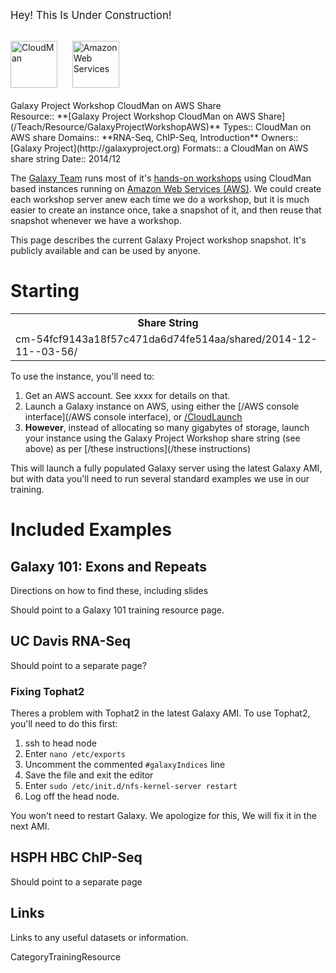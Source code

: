 <span style="font-size: larger;"> Hey! This Is Under Construction! </span>

<div class='center'>
<br /><a href='/CloudMan.md'><img src='/Images/Logos/CloudManWideBlackLogo.png' alt='CloudMan' height="75" /></a> &nbsp;&nbsp;&nbsp;&nbsp; <a href='http://aws.amazon.com/'><img src='/Images/Logos/AWSLogo.png' alt='Amazon Web Services' height="75" /></a><br /><br /></div>

<div class="title">Galaxy Project Workshop CloudMan on AWS Share</div>



<div class='deploymentbox'>
 Resource:: **[Galaxy Project Workshop CloudMan on AWS Share](/Teach/Resource/GalaxyProjectWorkshopAWS)**
 Types:: CloudMan on AWS share
 Domains:: **RNA-Seq, ChIP-Seq, Introduction** 
 Owners:: [Galaxy Project](http://galaxyproject.org)
 Formats:: a CloudMan on AWS share string  
 Date:: 2014/12
</div>

The [Galaxy Team](/GalaxyTeam) runs most of it's [hands-on workshops](/Events) using CloudMan based instances running on [Amazon Web Services (AWS)](https://aws.amazon.com).  We could create each workshop server anew each time we do a workshop, but it is much easier to create an instance once, take a snapshot of it, and then reuse that snapshot whenever we have a workshop.

This page describes the current Galaxy Project workshop snapshot.  It's publicly available and can be used by anyone.

# Starting

<table>
  <tr>
    <th> Share String </th>
  </tr>
  <tr>
    <td> cm-54fcf9143a18f57c471da6d74fe514aa/shared/2014-12-11--03-56/ </td>
  </tr>
</table>


To use the instance, you'll need to:

1. Get an AWS account.  See xxxx for details on that.
1. Launch a Galaxy instance on AWS, using either the [/AWS console interface](/AWS console interface), or [/CloudLaunch](/CloudLaunch)
1. **However**, instead of allocating so many gigabytes of storage, launch your instance using the Galaxy Project Workshop share string (see above) as per [/these instructions](/these instructions)

This will launch a fully populated Galaxy server using the latest Galaxy AMI, but with data you'll need to run several standard examples we use in our training.

# Included Examples

## Galaxy 101: Exons and Repeats

Directions on how to find these, including slides

Should point to a Galaxy 101 training resource page.

## UC Davis RNA-Seq

Should point to a separate page?

### Fixing Tophat2

Theres a problem with Tophat2 in the latest Galaxy AMI.  To use Tophat2, you'll need to do this first:

1. ssh to head node
1. Enter `nano /etc/exports`
1. Uncomment the commented `#galaxyIndices` line
1. Save the file and exit the editor
1. Enter `sudo /etc/init.d/nfs-kernel-server restart`
1. Log off the head node.

You won't need to restart Galaxy.  We apologize for this,  We will fix it in the next AMI.

## HSPH HBC ChIP-Seq

Should point to a separate page


## Links

Links to any useful datasets or information.


CategoryTrainingResource
